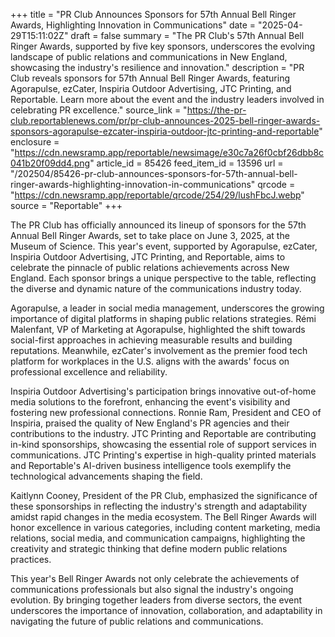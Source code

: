 +++
title = "PR Club Announces Sponsors for 57th Annual Bell Ringer Awards, Highlighting Innovation in Communications"
date = "2025-04-29T15:11:02Z"
draft = false
summary = "The PR Club's 57th Annual Bell Ringer Awards, supported by five key sponsors, underscores the evolving landscape of public relations and communications in New England, showcasing the industry's resilience and innovation."
description = "PR Club reveals sponsors for 57th Annual Bell Ringer Awards, featuring Agorapulse, ezCater, Inspiria Outdoor Advertising, JTC Printing, and Reportable. Learn more about the event and the industry leaders involved in celebrating PR excellence."
source_link = "https://the-pr-club.reportablenews.com/pr/pr-club-announces-2025-bell-ringer-awards-sponsors-agorapulse-ezcater-inspiria-outdoor-jtc-printing-and-reportable"
enclosure = "https://cdn.newsramp.app/reportable/newsimage/e30c7a26f0cbf26dbb8c041b20f09dd4.png"
article_id = 85426
feed_item_id = 13596
url = "/202504/85426-pr-club-announces-sponsors-for-57th-annual-bell-ringer-awards-highlighting-innovation-in-communications"
qrcode = "https://cdn.newsramp.app/reportable/qrcode/254/29/lushFbcJ.webp"
source = "Reportable"
+++

<p>The PR Club has officially announced its lineup of sponsors for the 57th Annual Bell Ringer Awards, set to take place on June 3, 2025, at the Museum of Science. This year's event, supported by Agorapulse, ezCater, Inspiria Outdoor Advertising, JTC Printing, and Reportable, aims to celebrate the pinnacle of public relations achievements across New England. Each sponsor brings a unique perspective to the table, reflecting the diverse and dynamic nature of the communications industry today.</p><p>Agorapulse, a leader in social media management, underscores the growing importance of digital platforms in shaping public relations strategies. Rémi Malenfant, VP of Marketing at Agorapulse, highlighted the shift towards social-first approaches in achieving measurable results and building reputations. Meanwhile, ezCater's involvement as the premier food tech platform for workplaces in the U.S. aligns with the awards' focus on professional excellence and reliability.</p><p>Inspiria Outdoor Advertising's participation brings innovative out-of-home media solutions to the forefront, enhancing the event's visibility and fostering new professional connections. Ronnie Ram, President and CEO of Inspiria, praised the quality of New England's PR agencies and their contributions to the industry. JTC Printing and Reportable are contributing in-kind sponsorships, showcasing the essential role of support services in communications. JTC Printing's expertise in high-quality printed materials and Reportable's AI-driven business intelligence tools exemplify the technological advancements shaping the field.</p><p>Kaitlynn Cooney, President of the PR Club, emphasized the significance of these sponsorships in reflecting the industry's strength and adaptability amidst rapid changes in the media ecosystem. The Bell Ringer Awards will honor excellence in various categories, including content marketing, media relations, social media, and communication campaigns, highlighting the creativity and strategic thinking that define modern public relations practices.</p><p>This year's Bell Ringer Awards not only celebrate the achievements of communications professionals but also signal the industry's ongoing evolution. By bringing together leaders from diverse sectors, the event underscores the importance of innovation, collaboration, and adaptability in navigating the future of public relations and communications.</p>